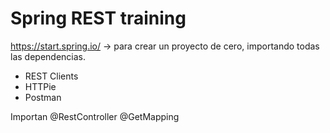 # Spring REST training



https://start.spring.io/ → para crear un proyecto de cero, importando todas las dependencias.

* REST Clients
 * HTTPie
 * Postman
 
Importan 
@RestController
@GetMapping
